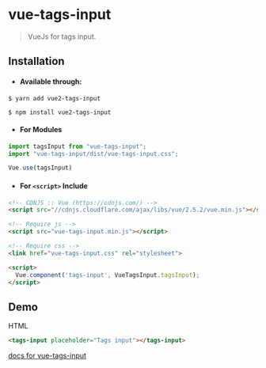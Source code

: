 # vue-tags-input

> VueJs for tags input.

## Installation

- #### Available through:
``` shell
$ yarn add vue2-tags-input
```

``` shell
$ npm install vue2-tags-input
```

- #### For Modules
``` js
import tagsInput from "vue-tags-input";
import "vue-tags-input/dist/vue-tags-input.css";

Vue.use(tagsInput)
```

- #### For ```<script>``` Include
``` html
<!-- CDNJS :: Vue (https://cdnjs.com/) -->
<script src="//cdnjs.cloudflare.com/ajax/libs/vue/2.5.2/vue.min.js"></script>

<!-- Require js -->
<script src="vue-tags-input.min.js"></script>

<!-- Require css -->
<link href="vue-tags-input.css" rel="stylesheet">

<script>
  Vue.component('tags-input', VueTagsInput.tagsInput);
</script>
```

## Demo
HTML
``` html
<tags-input placeholder="Tags input"></tags-input>
```
[docs for vue-tags-input](https://gurudin.github.io/vue-tags-input/)
